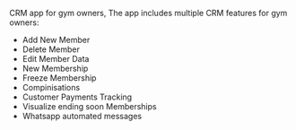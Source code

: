 CRM app for gym owners, The app includes multiple CRM features for gym owners:

- Add New Member
- Delete Member
- Edit Member Data
- New Membership
- Freeze Membership
- Compinisations
- Customer Payments Tracking
- Visualize ending soon Memberships
- Whatsapp automated messages
